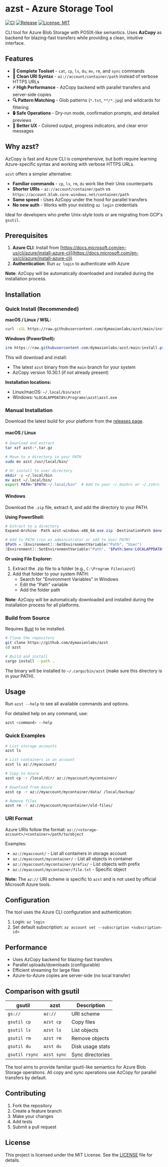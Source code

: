 # azst - Azure Storage Tool

[![CI](https://github.com/dymaxionlabs/azst/actions/workflows/ci.yml/badge.svg)](https://github.com/dymaxionlabs/azst/actions/workflows/ci.yml)
[![Release](https://github.com/dymaxionlabs/azst/actions/workflows/release.yml/badge.svg)](https://github.com/dymaxionlabs/azst/actions/workflows/release.yml)
[![License: MIT](https://img.shields.io/badge/License-MIT-yellow.svg)](https://opensource.org/licenses/MIT)

CLI tool for Azure Blob Storage with POSIX-like semantics. Uses **AzCopy** as
backend for blazing-fast transfers while providing a clean, intuitive interface.

## Features

- **🔧 Complete Toolset** - `cat`, `cp`, `ls`, `du`, `mv`, `rm`, and `sync`
  commands
- **🎯 Clean URI Syntax** - `az://account/container/path` instead of verbose
  HTTPS URLs
- **⚡ High Performance** - AzCopy backend with parallel transfers and
  server-side copies
- **🔍 Pattern Matching** - Glob patterns (`*.txt`, `**/*.jpg`) and wildcards
  for filtering
- **🔒 Safe Operations** - Dry-run mode, confirmation prompts, and detailed
  previews
- **🎨 Better UX** - Colored output, progress indicators, and clear error
  messages

## Why azst?

AzCopy is fast and Azure CLI is comprehensive, but both require learning
Azure-specific syntax and working with verbose HTTPS URLs.

`azst` offers a simpler alternative:
- **Familiar commands** - `cp`, `ls`, `rm`, `du` work like their Unix
  counterparts
- **Shorter URIs** - `az://account/container/path` vs
  `https://account.blob.core.windows.net/container/path`
- **Same speed** - Uses AzCopy under the hood for parallel transfers
- **No new auth** - Works with your existing `az login` credentials

Ideal for developers who prefer Unix-style tools or are migrating from GCP's
`gsutil`.

## Prerequisites

1. **Azure CLI**: Install from
   [https://docs.microsoft.com/en-us/cli/azure/install-azure-cli](https://docs.microsoft.com/en-us/cli/azure/install-azure-cli)
2. **Authentication**: Run `az login` to authenticate with Azure

**Note**: AzCopy will be automatically downloaded and installed during the
installation process.

## Installation

### Quick Install (Recommended)

**macOS / Linux / WSL:**
```bash
curl -sSL https://raw.githubusercontent.com/dymaxionlabs/azst/main/install.sh | bash
```

**Windows (PowerShell):**
```powershell
irm https://raw.githubusercontent.com/dymaxionlabs/azst/main/install.ps1 | iex
```

This will download and install:
- The latest `azst` binary from the `main` branch for your system
- AzCopy version 10.30.1 (if not already present)

**Installation locations:**
- Linux/macOS: `~/.local/bin/azst`
- Windows: `%LOCALAPPDATA%\Programs\azst\azst.exe`

### Manual Installation

Download the latest build for your platform from the
[releases page](https://github.com/dymaxionlabs/azst/releases/tag/latest).

#### macOS / Linux

```bash
# Download and extract
tar xzf azst-*.tar.gz

# Move to a directory in your PATH
sudo mv azst /usr/local/bin/

# Or install to user directory
mkdir -p ~/.local/bin
mv azst ~/.local/bin/
export PATH="$PATH:~/.local/bin"  # Add to your ~/.bashrc or ~/.zshrc
```

#### Windows

Download the `.zip` file, extract it, and add the directory to your PATH.

**Using PowerShell:**
```powershell
# Extract to a directory
Expand-Archive -Path azst-windows-x86_64.exe.zip -DestinationPath $env:LOCALAPPDATA\Programs\azst

# Add to PATH (run as administrator or add to User PATH)
$Path = [Environment]::GetEnvironmentVariable("Path", "User")
[Environment]::SetEnvironmentVariable("Path", "$Path;$env:LOCALAPPDATA\Programs\azst", "User")
```

**Or using File Explorer:**
1. Extract the .zip file to a folder (e.g., `C:\Program Files\azst`)
2. Add that folder to your system PATH:
   - Search for "Environment Variables" in Windows
   - Edit the "Path" variable
   - Add the folder path

**Note**: AzCopy will be automatically downloaded and installed during the
installation process for all platforms.

### Build from Source

Requires [Rust](https://rustup.rs/) to be installed.

```bash
# Clone the repository
git clone https://github.com/dymaxionlabs/azst
cd azst

# Build and install
cargo install --path .
```

The binary will be installed to `~/.cargo/bin/azst` (make sure this directory is
in your PATH).

## Usage

Run `azst --help` to see all available commands and options.

For detailed help on any command, use:
```bash
azst <command> --help
```

### Quick Examples

```bash
# List storage accounts
azst ls

# List containers in an account
azst ls az://myaccount/

# Copy to Azure
azst cp -r /local/dir/ az://myaccount/mycontainer/

# Download from Azure
azst cp -r az://myaccount/mycontainer/data/ /local/backup/

# Remove files
azst rm -r az://myaccount/mycontainer/old-files/
```

### URI Format

Azure URIs follow the format:
`az://<storage-account>/<container>/path/to/object`

Examples:
- `az://myaccount/` - List all containers in storage account
- `az://myaccount/mycontainer/` - List all objects in container
- `az://myaccount/mycontainer/prefix/` - List objects with prefix
- `az://myaccount/mycontainer/file.txt` - Specific object

**Note:** The `az://` URI scheme is specific to `azst` and is not used by
official Microsoft Azure tools.

## Configuration

The tool uses the Azure CLI configuration and authentication:

1. Login: `az login`
2. Set default subscription: `az account set --subscription <subscription-id>`

## Performance

- Uses AzCopy backend for blazing-fast transfers
- Parallel uploads/downloads (configurable)
- Efficient streaming for large files
- Azure-to-Azure copies are server-side (no local transfer)

## Comparison with gsutil

| gsutil         | azst        | Description      |
| -------------- | ----------- | ---------------- |
| `gs://`        | `az://`     | URI scheme       |
| `gsutil cp`    | `azst cp`   | Copy files       |
| `gsutil ls`    | `azst ls`   | List objects     |
| `gsutil rm`    | `azst rm`   | Remove objects   |
| `gsutil du`    | `azst du`   | Disk usage stats |
| `gsutil rsync` | `azst sync` | Sync directories |

The tool aims to provide familiar gsutil-like semantics for Azure Blob Storage
operations. All copy and sync operations use AzCopy for parallel transfers by
default.

## Contributing

1. Fork the repository
2. Create a feature branch
3. Make your changes
4. Add tests
5. Submit a pull request

## License

This project is licensed under the MIT License. See the [LICENSE](LICENSE.md)
file for details.
